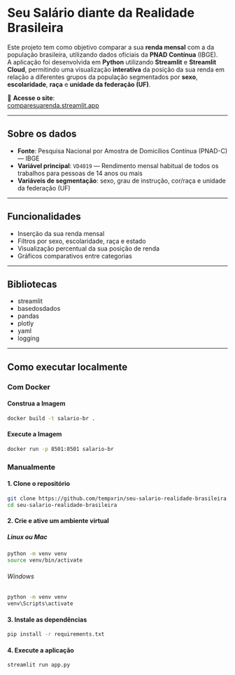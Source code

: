 # Seu Salário diante da Realidade Brasileira

Este projeto tem como objetivo comparar a sua **renda mensal** com a da população brasileira, utilizando dados oficiais da **PNAD Contínua** (IBGE).  
A aplicação foi desenvolvida em **Python** utilizando **Streamlit** e **Streamlit Cloud**, permitindo uma visualização **interativa** da posição da sua renda em relação a diferentes grupos da população segmentados por **sexo**, **escolaridade**, **raça** e **unidade da federação (UF)**.

🔗 **Acesse o site**:  
[comparesuarenda.streamlit.app](https://comparesuarenda.streamlit.app/)

---

## Sobre os dados

- **Fonte**: Pesquisa Nacional por Amostra de Domicílios Contínua (PNAD-C) — IBGE
- **Variável principal**: `VD4019` — Rendimento mensal habitual de todos os trabalhos para pessoas de 14 anos ou mais
- **Variáveis de segmentação**: sexo, grau de instrução, cor/raça e unidade da federação (UF)

---

## Funcionalidades

- Inserção da sua renda mensal
- Filtros por sexo, escolaridade, raça e estado
- Visualização percentual da sua posição de renda
- Gráficos comparativos entre categorias

---

## Bibliotecas

- streamlit
- basedosdados
- pandas
- plotly
- yaml
- logging

---

## Como executar localmente

### Com Docker

#### Construa a Imagem

```bash
docker build -t salario-br .
```

#### Execute a Imagem

```bash
docker run -p 8501:8501 salario-br
```

### Manualmente

#### 1. Clone o repositório

```bash
git clone https://github.com/tempxrin/seu-salario-realidade-brasileira.git
cd seu-salario-realidade-brasileira
```

#### 2. Crie e ative um ambiente virtual

##### Linux ou Mac

```bash
python -m venv venv
source venv/bin/activate
```

###### Windows

```bash
python -m venv venv
venv\Scripts\activate
```

#### 3. Instale as dependências

```bash
pip install -r requirements.txt
```

#### 4. Execute a aplicação

```bash
streamlit run app.py
```
